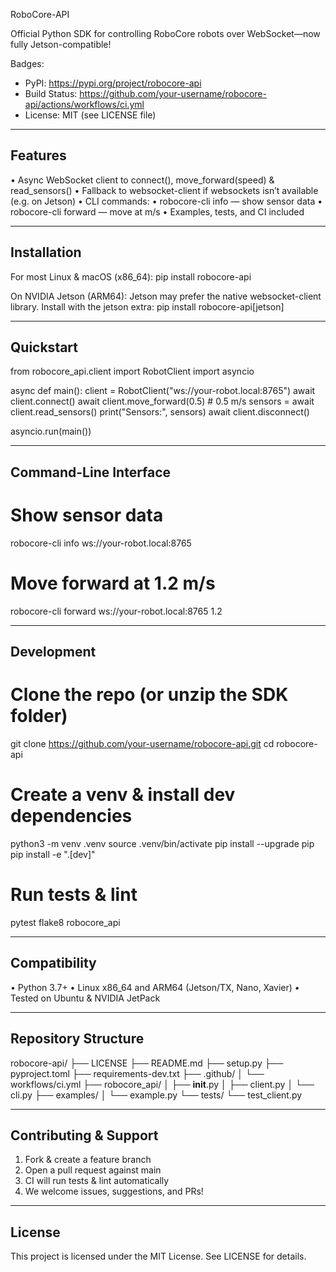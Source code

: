 RoboCore-API

Official Python SDK for controlling RoboCore robots over WebSocket—now fully Jetson-compatible!

Badges:
- PyPI: https://pypi.org/project/robocore-api
- Build Status: https://github.com/your-username/robocore-api/actions/workflows/ci.yml
- License: MIT (see LICENSE file)

---

Features
--------
• Async WebSocket client to connect(), move_forward(speed) & read_sensors()
• Fallback to websocket-client if websockets isn’t available (e.g. on Jetson)
• CLI commands:
    • robocore-cli info <uri>       — show sensor data
    • robocore-cli forward <uri> <speed>  — move at <speed> m/s
• Examples, tests, and CI included

---

Installation
------------
For most Linux & macOS (x86_64):
    pip install robocore-api

On NVIDIA Jetson (ARM64):
Jetson may prefer the native websocket-client library. Install with the jetson extra:
    pip install robocore-api[jetson]

---

Quickstart
----------
from robocore_api.client import RobotClient
import asyncio

async def main():
    client = RobotClient("ws://your-robot.local:8765")
    await client.connect()
    await client.move_forward(0.5)       # 0.5 m/s
    sensors = await client.read_sensors()
    print("Sensors:", sensors)
    await client.disconnect()

asyncio.run(main())

---

Command-Line Interface
----------------------
# Show sensor data
robocore-cli info ws://your-robot.local:8765

# Move forward at 1.2 m/s
robocore-cli forward ws://your-robot.local:8765 1.2

---

Development
-----------
# Clone the repo (or unzip the SDK folder)
git clone https://github.com/your-username/robocore-api.git
cd robocore-api

# Create a venv & install dev dependencies
python3 -m venv .venv
source .venv/bin/activate
pip install --upgrade pip
pip install -e ".[dev]"

# Run tests & lint
pytest
flake8 robocore_api

---

Compatibility
-------------
• Python 3.7+
• Linux x86_64 and ARM64 (Jetson/TX, Nano, Xavier)
• Tested on Ubuntu & NVIDIA JetPack

---

Repository Structure
--------------------
robocore-api/
├── LICENSE
├── README.md
├── setup.py
├── pyproject.toml
├── requirements-dev.txt
├── .github/
│   └── workflows/ci.yml
├── robocore_api/
│   ├── __init__.py
│   ├── client.py
│   └── cli.py
├── examples/
│   └── example.py
└── tests/
    └── test_client.py

---

Contributing & Support
----------------------
1. Fork & create a feature branch
2. Open a pull request against main
3. CI will run tests & lint automatically
4. We welcome issues, suggestions, and PRs!

---

License
-------
This project is licensed under the MIT License. See LICENSE for details.
